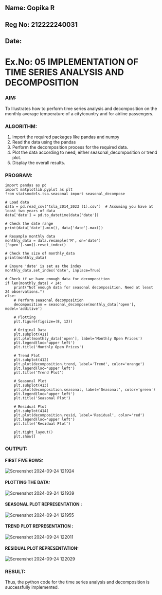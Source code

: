 ## Name: Gopika R
## Reg No: 212222240031
## Date:

# Ex.No: 05  IMPLEMENTATION OF TIME SERIES ANALYSIS AND DECOMPOSITION

### AIM:
To Illustrates how to perform time series analysis and decomposition on the monthly average temperature of a city/country and for airline passengers.

### ALGORITHM:
1. Import the required packages like pandas and numpy
2. Read the data using the pandas
3. Perform the decomposition process for the required data.
4. Plot the data according to need, either seasonal_decomposition or trend plot.
5. Display the overall results.

### PROGRAM:
```
import pandas as pd
import matplotlib.pyplot as plt
from statsmodels.tsa.seasonal import seasonal_decompose

# Load data
data = pd.read_csv('tsla_2014_2023 (1).csv')  # Assuming you have at least two years of data
data['date'] = pd.to_datetime(data['date'])

# Check the date range
print(data['date'].min(), data['date'].max())

# Resample monthly data
monthly_data = data.resample('M', on='date')['open'].sum().reset_index()

# Check the size of monthly_data
print(monthly_data)

# Ensure 'date' is set as the index
monthly_data.set_index('date', inplace=True)

# Check if we have enough data for decomposition
if len(monthly_data) < 24:
    print("Not enough data for seasonal decomposition. Need at least 24 observations.")
else:
    # Perform seasonal decomposition
    decomposition = seasonal_decompose(monthly_data['open'], model='additive')

    # Plotting
    plt.figure(figsize=(8, 12))

    # Original Data
    plt.subplot(411)
    plt.plot(monthly_data['open'], label='Monthly Open Prices')
    plt.legend(loc='upper left')
    plt.title('Monthly Open Prices')

    # Trend Plot
    plt.subplot(412)
    plt.plot(decomposition.trend, label='Trend', color='orange')
    plt.legend(loc='upper left')
    plt.title('Trend Plot')

    # Seasonal Plot
    plt.subplot(413)
    plt.plot(decomposition.seasonal, label='Seasonal', color='green')
    plt.legend(loc='upper left')
    plt.title('Seasonal Plot')

    # Residual Plot
    plt.subplot(414)
    plt.plot(decomposition.resid, label='Residual', color='red')
    plt.legend(loc='upper left')
    plt.title('Residual Plot')

    plt.tight_layout()
    plt.show()
```

### OUTPUT:


#### FIRST FIVE ROWS:
![Screenshot 2024-09-24 121924](https://github.com/user-attachments/assets/418cf8d2-bcf7-41a2-b950-536dfd7dfbd3)

#### PLOTTING THE DATA:
![Screenshot 2024-09-24 121939](https://github.com/user-attachments/assets/bc9fec78-f52a-42c6-990f-acbb1c6b7fa6)

#### SEASONAL PLOT REPRESENTATION :

![Screenshot 2024-09-24 121955](https://github.com/user-attachments/assets/51817a20-1f47-492b-b1ed-cf9f85a96ca6)


#### TREND PLOT REPRESENTATION :
![Screenshot 2024-09-24 122011](https://github.com/user-attachments/assets/ff3b6c35-d476-46c2-b72b-bc4b0d6f6d5e)

#### RESIDUAL PLOT REPRESENTATION:
![Screenshot 2024-09-24 122029](https://github.com/user-attachments/assets/32a55fab-7431-4a89-a784-52b2a665cb60)




### RESULT:
Thus, the python code for the time series analysis and decomposition is successfully implemented.
